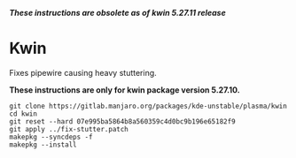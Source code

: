 ***These instructions are obsolete as of kwin 5.27.11 release***

# Kwin
Fixes pipewire causing heavy stuttering.

**These instructions are only for kwin package version 5.27.10.**

    git clone https://gitlab.manjaro.org/packages/kde-unstable/plasma/kwin
    cd kwin
    git reset --hard 07e995ba5864b8a560359c4d0bc9b196e65182f9
    git apply ../fix-stutter.patch
    makepkg --syncdeps -f
    makepkg --install

